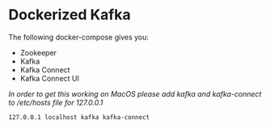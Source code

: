 # Dockerized Kafka

The following docker-compose gives you:
 
 - Zookeeper
 - Kafka
 - Kafka Connect
 - Kafka Connect UI
 

_In order to get this working on MacOS please add kafka and kafka-connect to /etc/hosts file for 127.0.0.1_

```
127.0.0.1 localhost kafka kafka-connect
```